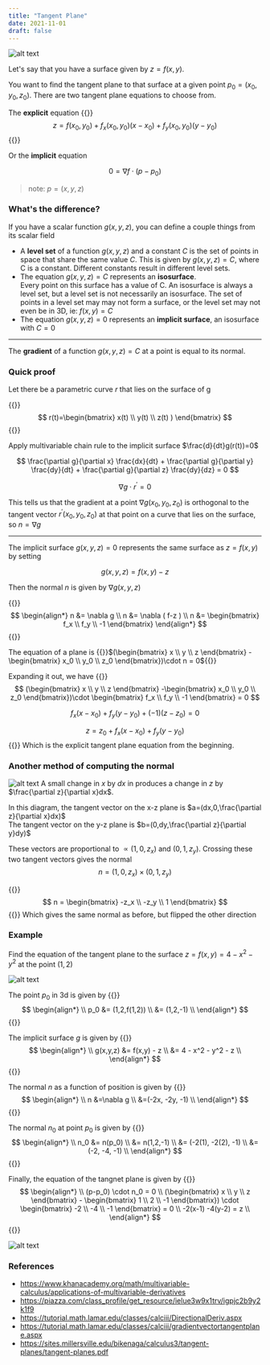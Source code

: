 ```yaml
---
title: "Tangent Plane"
date: 2021-11-01
draft: false
---
```



<!--![alt text](graph.png)-->
![alt text](tangent_plane.png)

Let's say that you have a surface given by $z=f(x,y)$.

You want to find the tangent plane to that surface at a given point $p_0 = (x_0, y_0, z_0)$. There are two tangent plane equations to choose from.

The __explicit__ equation
{{<katex>}}
$$
z = f(x_0, y_0) + f_x(x_0, y_0)(x-x_0) + f_y(x_0,y_0)(y-y_0)
$$
{{</katex>}}

Or the __implicit__ equation

$$
0 = \nabla f \cdot (p - p_0 )
$$
> note: $p = (x, y, z)$

### What's the difference?


If you have a scalar function $g(x,y,z)$, you can define a couple things from its scalar field
- A __level set__ of a function $g(x,y,z)$ and a constant $C$ is the set of points in space that share the same value $C$. This is given by $g(x,y,z)=C$, where C is a constant. Different constants result in different level sets.
- The equation $g(x,y,z)=C$ represents an __isosurface__.  
  Every point on this surface has a value of C.
An isosurface is always a level set, but a level set is not necessarily an isosurface. The set of points in a level set may may not form a surface, or the level set may not even be in 3D, ie: $f(x,y)=C$
- The equation $g(x,y,z)=0$ represents an __implicit surface__, an isosurface with $C=0$



---

The __gradient__ of a function $g(x,y,z)=C$ at a point is equal to its normal.

### Quick proof


<!--Parameterize a curve on the surface $r(t)=( x(t), y(t) , z(t) )$ -->
Let there be a parametric curve $r$ that lies on the surface of g

{{<katex>}}
$$
r(t)=\begin{bmatrix} x(t) \\ y(t) \\ z(t) ) \end{bmatrix}
$$
{{</katex>}}

Apply multivariable chain rule to the implicit surface $\frac{d}{dt}g(r(t))=0$

$$
\frac{\partial g}{\partial x}  \frac{dx}{dt} + \frac{\partial g}{\partial y}  \frac{dy}{dt} + \frac{\partial g}{\partial z}  \frac{dy}{dz} = 0
$$

$$
\nabla g \cdot r^{\prime}= 0
$$

This tells us that the gradient at a point $\nabla g(x_0, y_0,z_0)$ is orthogonal to the tangent vector $r^{\prime}(x_0,y_0,z_0)$ at that point on a curve that lies on the surface, so $n=\nabla g$

---

The implicit surface $g(x,y,z) = 0$ represents the same surface as $z=f(x,y)$ by setting

$$
g(x,y,z)=f(x,y)-z
$$

Then the normal $n$ is given by $\nabla g(x,y,z)$

{{<katex>}}
$$
\begin{align*}
n &= \nabla g \\
n &= \nabla ( f-z ) \\
n &= \begin{bmatrix} f_x  \\ f_y  \\ -1 \end{bmatrix}
\end{align*}
$$
{{</katex>}}

The equation of a plane is {{<katex>}}$(\begin{bmatrix} x \\ y \\ z \end{bmatrix} -\begin{bmatrix} x_0 \\ y_0 \\ z_0 \end{bmatrix})\cdot n = 0${{</katex>}}

Expanding it out, we have
{{<katex>}}
$$
(\begin{bmatrix} x \\ y \\ z \end{bmatrix} -\begin{bmatrix} x_0 \\ y_0 \\ z_0 \end{bmatrix})\cdot \begin{bmatrix} f_x  \\ f_y  \\ -1 \end{bmatrix} = 0 
$$

$$
f_x(x-x_0)+ f_y(y-y_0) + (-1)(z-z_0) =0 
$$

$$
z = z_0 + f_x(x-x_0)+ f_y(y-y_0) 
$$
{{</katex>}}
Which is the explicit tangent plane equation from the beginning.

### Another method of computing the normal


![alt text](normal.png)
A small change in $x$ by $dx$ in produces a change in $z$ by $\frac{\partial z}{\partial x}dx$.

In this diagram, the tangent vector on the x-z plane is $a=(dx,0,\frac{\partial z}{\partial x}dx)$  
The tangent vector on the y-z plane is $b=(0,dy,\frac{\partial z}{\partial y}dy)$

These vectors are proportional to $\propto (1,0,z_x)$ and $(0,1,z_y)$. Crossing these two tangent vectors gives the normal
$$
n = (1,0,z_x) \times (0,1,z_y)
$$

{{<katex>}}
$$
n = \begin{bmatrix} -z_x \\ -z_y \\ 1 \end{bmatrix} 
$$
{{</katex>}}
Which gives the same normal as before, but flipped the other direction

### Example

Find the equation of the tangent plane to the surface $z = f(x,y) = 4-x^2 - y^2$ at the point $(1,2)$

<!--![alt text](ex.png)-->
![alt text](ex_drawing_q.png)

The point $p_0$ in 3d is given by
{{<katex>}}
$$
\begin{align*}
\\ p_0 &= (1,2,f(1,2))
\\   &= (1,2,-1)
\\ \end{align*}   
$$
{{</katex>}}

The implicit surface $g$ is given by
{{<katex>}}
$$
\begin{align*} 
\\ g(x,y,z) &= f(x,y) - z 
\\          &= 4 - x^2 - y^2 - z 
\\ \end{align*}
$$
{{</katex>}}

The normal $n$ as a function of position is given by
{{<katex>}}
$$
\begin{align*} 
\\ n &=\nabla g
\\   &=(-2x, -2y, -1)
\\ \end{align*}
$$
{{</katex>}}

The normal $n_0$ at point $p_0$ is given by
{{<katex>}}
$$
\begin{align*} 
\\ n_0 &= n(p_0)
\\     &= n(1,2,-1)
\\     &= (-2(1), -2(2), -1)
\\     &= (-2, -4, -1)
\\ \end{align*}
$$
{{</katex>}}

Finally, the equation of the tangnet plane is given by
{{<katex>}}
$$
\begin{align*} 
\\ (p-p_0) \cdot n_0 = 0
\\ (\begin{bmatrix} x \\ y \\ z \end{bmatrix} - \begin{bmatrix} 1 \\ 2 \\ -1 \end{bmatrix}) \cdot \begin{bmatrix} -2 \\ -4 \\ -1 \end{bmatrix}   = 0
\\ -2(x-1) -4(y-2) = z
\\ \end{align*}
$$
{{</katex>}}

![alt text](ex_drawing.png)

### References

- https://www.khanacademy.org/math/multivariable-calculus/applications-of-multivariable-derivatives
- https://piazza.com/class_profile/get_resource/ielue3w9x1trv/igpjc2b9y2k1f9
- https://tutorial.math.lamar.edu/classes/calciii/DirectionalDeriv.aspx
- https://tutorial.math.lamar.edu/classes/calciii/gradientvectortangentplane.aspx
- https://sites.millersville.edu/bikenaga/calculus3/tangent-planes/tangent-planes.pdf





